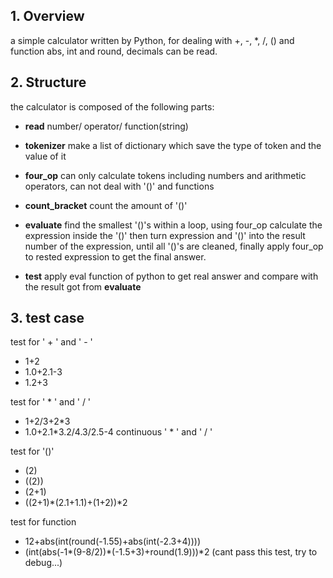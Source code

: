 ## 1. Overview 

a simple calculator written by Python, for dealing with +, -, *, /, () and function abs, int and round, decimals can be read.


## 2. Structure
the calculator is composed of the following parts:

- **read** number/ operator/ function(string)

- **tokenizer**  make a list of dictionary which save the type of token and the value of it

- **four_op** can only calculate tokens including numbers and arithmetic operators, can not deal with '()' and functions

- **count_bracket** count the amount of '()'

- **evaluate** find the smallest '()'s within a loop, using four_op calculate the expression inside the '()' then turn expression and '()' into the result number of the expression, until all '()'s are cleaned, finally apply four_op to rested expression to get the final answer. 

- **test** apply eval function of python to get real answer and compare with the result got from **evaluate**


## 3. test case

test for ' + ' and ' - '

- 1+2
- 1.0+2.1-3
- 1.2+3

test for ' * ' and ' / '
- 1+2/3+2*3
- 1.0+2.1*3.2/4.3/2.5-4      continuous  ' * ' and ' / '

test for '()'
- (2)
- ((2))
- (2+1)
- ((2+1)*(2.1+1.1)+(1+2))*2
    
test for function
- 12+abs(int(round(-1.55)+abs(int(-2.3+4))))
- (int(abs(-1*(9-8/2))*(-1.5+3)+round(1.9)))*2 (cant pass this test, try to debug...)




